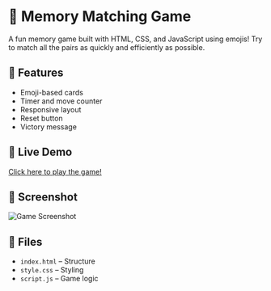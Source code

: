 # 🧠 Memory Matching Game

A fun memory game built with HTML, CSS, and JavaScript using emojis! Try to match all the pairs as quickly and efficiently as possible.

## 🚀 Features
- Emoji-based cards
- Timer and move counter
- Responsive layout
- Reset button
- Victory message

## 🔗 Live Demo
[Click here to play the game!](https://Omni-Developer.github.io/Memory-game/)

## 📸 Screenshot
![Game Screenshot](screenshot)

## 📁 Files
- `index.html` – Structure
- `style.css` – Styling
- `script.js` – Game logic
